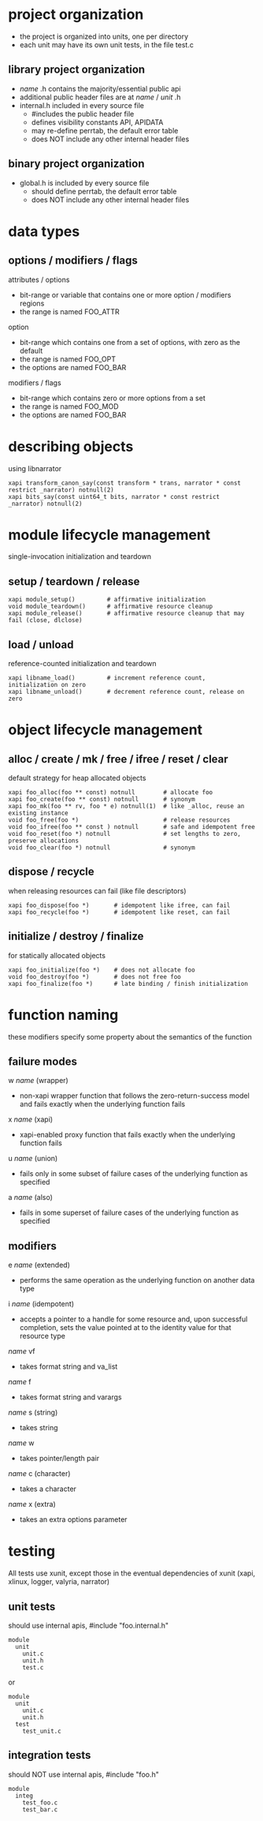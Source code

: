 # project organization
* the project is organized into units, one per directory
* each unit may have its own unit tests, in the file test.c

## library project organization

*  _name_ .h contains the majority/essential public api
  * additional public header files are at  _name_ / _unit_ .h
* internal.h included in every source file
  * #includes the public header file
  * defines visibility constants API, APIDATA
  * may re-define perrtab, the default error table
  * does NOT include any other internal header files

## binary project organization

* global.h is included by every source file
  * should define perrtab, the default error table
  * does NOT include any other internal header files

# data types

## options / modifiers / flags

attributes / options
* bit-range or variable that contains one or more option / modifiers regions
* the range is named FOO_ATTR

option
* bit-range which contains one from a set of options, with zero as the default
* the range is named FOO_OPT
* the options are named FOO_BAR

modifiers / flags
* bit-range which contains zero or more options from a set
* the range is named FOO_MOD
* the options are named FOO_BAR

# describing objects

using libnarrator

```
xapi transform_canon_say(const transform * trans, narrator * const restrict _narrator) notnull(2)
xapi bits_say(const uint64_t bits, narrator * const restrict _narrator) notnull(2)
```

# module lifecycle management

single-invocation initialization and teardown

## setup / teardown / release

```
xapi module_setup()         # affirmative initialization
void module_teardown()      # affirmative resource cleanup
xapi module_release()       # affirmative resource cleanup that may fail (close, dlclose)
```

## load / unload

reference-counted initialization and teardown

```
xapi libname_load()         # increment reference count, initialization on zero
xapi libname_unload()       # decrement reference count, release on zero
```

# object lifecycle management

## alloc / create / mk / free / ifree / reset / clear

default strategy for heap allocated objects

```
xapi foo_alloc(foo ** const) notnull        # allocate foo
xapi foo_create(foo ** const) notnull       # synonym
xapi foo_mk(foo ** rv, foo * e) notnull(1)  # like _alloc, reuse an existing instance
void foo_free(foo *)                        # release resources
void foo_ifree(foo ** const ) notnull       # safe and idempotent free
void foo_reset(foo *) notnull               # set lengths to zero, preserve allocations
void foo_clear(foo *) notnull               # synonym
```

## dispose / recycle

when releasing resources can fail (like file descriptors)

```
xapi foo_dispose(foo *)       # idempotent like ifree, can fail
xapi foo_recycle(foo *)       # idempotent like reset, can fail
```

## initialize / destroy / finalize

for statically allocated objects

```
xapi foo_initialize(foo *)    # does not allocate foo
void foo_destroy(foo *)       # does not free foo
xapi foo_finalize(foo *)      # late binding / finish initialization
```

# function naming

these modifiers specify some property about the semantics of the function

## failure modes

w _name_ (wrapper)
* non-xapi wrapper function that follows the zero-return-success model and
  fails exactly when the underlying function fails

x _name_ (xapi)
* xapi-enabled proxy function that fails exactly when the underlying function fails

u _name_ (union)
* fails only in some subset of failure cases of the underlying function as
  specified

a _name_ (also)
* fails in some superset of failure cases of the underlying function as
  specified

## modifiers

e _name_  (extended)
* performs the same operation as the underlying function on another data type

i _name_  (idempotent)
* accepts a pointer to a handle for some resource and, upon successful
  completion, sets the value pointed at to the identity value for that resource
  type

_name_ vf
* takes format string and va_list

_name_ f
* takes format string and varargs

_name_ s (string)
* takes string

_name_ w
* takes pointer/length pair

_name_ c (character)
* takes a character

_name_ x (extra)
* takes an extra options parameter

# testing

All tests use xunit, except those in the eventual dependencies of xunit (xapi, xlinux, logger, valyria, narrator)

## unit tests

should use internal apis, #include "foo.internal.h"

```
module
  unit
    unit.c
    unit.h
    test.c
```

or

```
module
  unit
    unit.c
    unit.h
  test
    test_unit.c
```

## integration tests

should NOT use internal apis, #include "foo.h"

```
module
  integ
    test_foo.c
    test_bar.c
```
